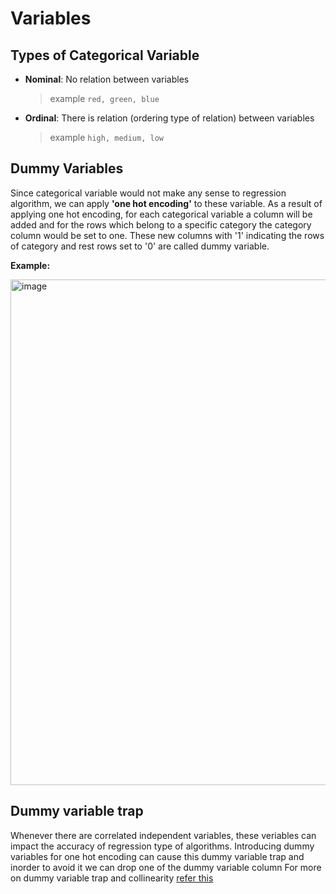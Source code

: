 # Variables

## Types of Categorical Variable
- **Nominal**: No relation between variables
  > example ``` red, green, blue ```
- **Ordinal**: There is relation (ordering type of relation) between variables
  > example ``` high, medium, low ```

## Dummy Variables
Since categorical variable would not make any sense to regression algorithm, we can apply **'one hot encoding'** to these variable.
As a result of applying one hot encoding, for each categorical variable a column will be added and for the rows which belong to a specific category the category column would be set to one.
These new columns with '1' indicating the rows of category and rest rows set to '0' are called dummy variable.

**Example:** 


<img width="809" alt="image" src="https://github.com/VFulara/ML-basics/assets/56109892/d1b16a2c-4a1d-4351-8df7-4f40fda1c8dd">


## Dummy variable trap
Whenever there are correlated independent variables, these veriables can impact the accuracy of regression type of algorithms.
Introducing dummy variables for one hot encoding can cause this dummy variable trap and inorder to avoid it we can drop one of the dummy variable column
For more on dummy variable trap and collinearity [refer this](https://www.analyticsvidhya.com/blog/2020/03/what-is-multicollinearity/#:~:text=Multicollinearity%20is%20a%20statistical%20phenomenon,relationship%20among%20the%20predictor%20variables.)

